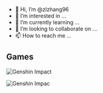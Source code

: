 - 👋 Hi, I’m @zlzhang96
- 👀 I’m interested in ...
- 🌱 I’m currently learning ...
- 💞️ I’m looking to collaborate on ...
- 📫 How to reach me ...

<!---
zlzhang96/zlzhang96 is a ✨ special ✨ repository because its `README.md` (this file) appears on your GitHub profile.
You can click the Preview link to take a look at your changes.
--->




## Games

![Genshin Impact](https://genshin-card.getloli.com/detail/rand/74042918.png)

![Genshin Impac](https://user-images.githubusercontent.com/92627398/185562216-040c8618-ae4c-43c3-8b97-d3bb98620bee.png)

